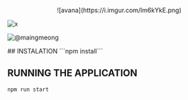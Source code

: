 <p align="center">
![avana](https://i.imgur.com/lm6kYkE.png) 

![x](https://i.imgur.com/SvASy0d.png) 

![@maingmeong](https://i.imgur.com/L1NCQ9l.jpg)
</p>
## INSTALATION
```npm install```

## RUNNING THE APPLICATION
```npm run start```
